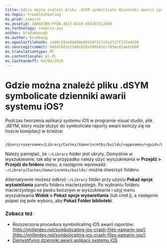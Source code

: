 ```yaml
---
title: Gdzie można znaleźć pliku .dSYM symbolicate dzienniki awarii systemu iOS?
ms.topic: troubleshooting
ms.prod: xamarin
ms.assetid: CB8607B9-FFDA-4617-8210-8E43EC512588
ms.technology: xamarin-ios
author: bradumbaugh
ms.author: brumbaug
ms.openlocfilehash: ce60c19ab0b680e00338f517e5a3f17f725ed329
ms.sourcegitcommit: 945df041e2180cb20af08b83cc703ecd1aedc6b0
ms.translationtype: MT
ms.contentlocale: pl-PL
ms.lasthandoff: 04/04/2018
---
```

# <a name="where-can-i-find-the-dsym-file-to-symbolicate-ios-crash-logs"></a>Gdzie można znaleźć pliku .dSYM symbolicate dzienniki awarii systemu iOS?

Podczas tworzenia aplikacji systemu iOS w programie visual studio, plik .dSYM, który może służyć do symbolicate raporty awarii kończy się na hoście kompilacji w ścieżce:
```
    /Users/<username>/Library/Caches/Xamarin/mtbs/builds/<appname>/<guid>/bin/iPhone/<configuration>
```

Należy pamiętać, że `~/Library` folder jest ukryty. Domyślnie w wyszukiwanie, tak aby w przypadku należy użyć wyszukiwania w **Przejdź > Przejdź do folderu** menu, a następnie wprowadź: `~/Library/Caches/Xamarin/mtbs/builds/` można otworzyć folderu.  

Alternatywnie możesz odkryć `~/Library` folder przy użyciu **Pokaż opcje wyświetlania** panelu folderu macierzystego. Po wybraniu folderu macierzystego na pasku bocznym w wyszukiwanie i użyj menu wyszukiwania **Widok > Pokaż opcje wyświetlania** (lub cmd j), a następnie pojawi się pole wyboru, aby **Pokaż Folder biblioteki**.


### <a name="see-also"></a>Zobacz też
- Rozszerzona procedura symbolicating iOS awarii raportów: [http://jmillerdev.net/symbolicating-ios-crash-files-xamarin-ios/](http://jmillerdev.net/symbolicating-ios-crash-files-xamarin-ios/)
- [Demystifying dzienniki awarii aplikacji systemu iOS](https://www.raywenderlich.com/23704/demystifying-ios-application-crash-logs)
